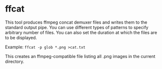 ffcat
==========

This tool produces ffmpeg concat demuxer files and writes them to the standard output pipe. You can use different types of patterns to specify arbitrary number of files. You can also set the duration at which the files are to be displayed.

Example: `ffcat -p glob *.png >cat.txt`

This creates an ffmpeg-compatible file listing all .png images in the current directory.